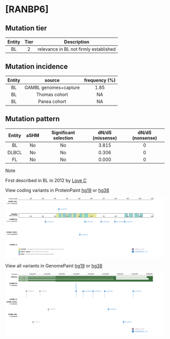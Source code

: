 # [RANBP6]

## Mutation tier

|Entity|Tier|Description                           |
|:------:|:----:|--------------------------------------|
|BL    |2   |relevance in BL not firmly established|
## Mutation incidence

|Entity|source               |frequency (%)|
|:------:|:---------------------:|:-------------:|
|BL    |GAMBL genomes+capture|1.85         |
|BL    |Thomas cohort        |  NA         |
|BL    |Panea cohort         |  NA         |

## Mutation pattern

|Entity|aSHM|Significant selection|dN/dS (missense)|dN/dS (nonsense)|
|:------:|:----:|:---------------------:|:----------------:|:----------------:|
|BL    |No  |No                   |3.815           |0               |
|DLBCL |No  |No                   |0.306           |0               |
|FL    |No  |No                   |0.000           |0               |


> [!NOTE]
> First described in BL in 2012 by [Love C](https://pubmed.ncbi.nlm.nih.gov/23143597)


View coding variants in ProteinPaint [hg19](https://www.bcgsc.ca/downloads/morinlab/GAMBL/test/genes/RANBP6_protein.html)  or [hg38](https://www.bcgsc.ca/downloads/morinlab/GAMBL/test/genes/RANBP6_protein_hg38.html)

![image](images/proteinpaint/RANBP6_NM_012416.svg)

View all variants in GenomePaint [hg19](https://www.bcgsc.ca/downloads/morinlab/GAMBL/test/genes/RANBP6.html)  or [hg38](https://www.bcgsc.ca/downloads/morinlab/GAMBL/test/genes/RANBP6_hg38.html)

![image](images/proteinpaint/RANBP6.svg)
